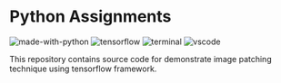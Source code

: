 # Python Assignments
![made-with-python](https://img.shields.io/badge/Made%20with-Python-0078D4.svg)
![tensorflow](https://img.shields.io/badge/TensorFlow-FF6F00?logo=tensorflow&logoColor=white)
![terminal](https://img.shields.io/badge/Windows%20Terminal-4D4D4D?logo=Windows%20terminal&logoColor=white)
![vscode](https://img.shields.io/badge/Visual_Studio_Code-0078D4?&logo=visual%20studio%20code&logoColor=white)

This repository contains source code for demonstrate image patching technique using tensorflow framework.
